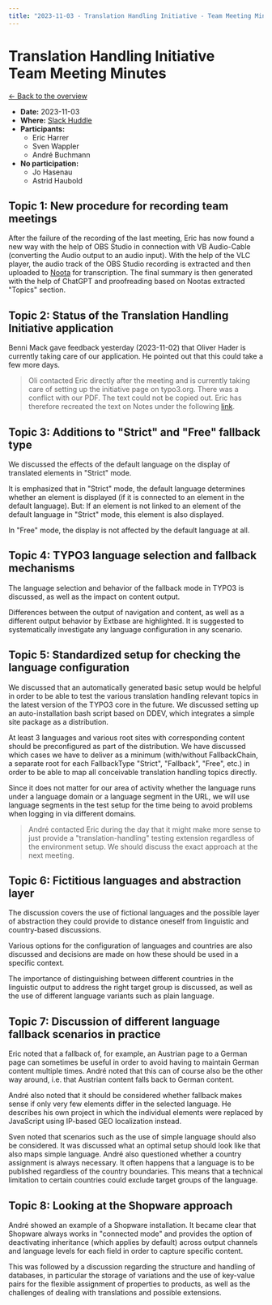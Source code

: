 ```yaml
---
title: "2023-11-03 - Translation Handling Initiative - Team Meeting Minutes"
---
```


# Translation Handling Initiative<br>Team Meeting Minutes

[← Back to the overview](https://notes.typo3.org/s/f3ae8fZSD)

- **Date:** 2023-11-03<br>
- **Where:** [Slack Huddle](https://app.slack.com/huddle/T024TUMLZ/C05D7UF1L8M)
- **Participants:**
  - Eric Harrer
  - Sven Wappler
  - André Buchmann
- **No participation:**
  - Jo Hasenau
  - Astrid Haubold

## Topic 1: New procedure for recording team meetings

After the failure of the recording of the last meeting, Eric has now found a new way with the help of OBS Studio in connection with VB Audio-Cable (converting the Audio output to an audio input). With the help of the VLC player, the audio track of the OBS Studio recording is extracted and then uploaded to [Noota](https://www.noota.io/) for transcription. The final summary is then generated with the help of ChatGPT and proofreading based on Nootas extracted "Topics" section.

## Topic 2: Status of the Translation Handling Initiative application
Benni Mack gave feedback yesterday (2023-11-02) that Oliver Hader is currently taking care of our application. He pointed out that this could take a few more days.

> Oli contacted Eric directly after the meeting and is currently taking care of setting up the initiative page on typo3.org. There was a conflict with our PDF. The text could not be copied out. Eric has therefore recreated the text on Notes under the following [link](https://notes.typo3.org/Ysf4_Vz4RCqnqlXS_z09NA#).

## Topic 3: Additions to "Strict" and "Free" fallback type

We discussed the effects of the default language on the display of translated elements in "Strict" mode.

It is emphasized that in "Strict" mode, the default language determines whether an element is displayed (if it is connected to an element in the default language). But: If an element is not linked to an element of the default language in "Strict" mode, this element is also displayed.

In "Free" mode, the display is not affected by the default language at all.

## Topic 4: TYPO3 language selection and fallback mechanisms

The language selection and behavior of the fallback mode in TYPO3 is discussed, as well as the impact on content output.

Differences between the output of navigation and content, as well as a different output behavior by Extbase are highlighted. It is suggested to systematically investigate any language configuration in any scenario.

## Topic 5: Standardized setup for checking the language configuration

We discussed that an automatically generated basic setup would be helpful in order to be able to test the various translation handling relevant topics in the latest version of the TYPO3 core in the future. We discussed setting up an auto-installation bash script based on DDEV, which integrates a simple site package as a distribution.

At least 3 languages and various root sites with corresponding content should be preconfigured as part of the distribution. We have discussed which cases we have to deliver as a minimum (with/without FallbackChain, a separate root for each FallbackType "Strict", "Fallback", "Free", etc.) in order to be able to map all conceivable translation handling topics directly.

Since it does not matter for our area of activity whether the language runs under a language domain or a language segment in the URL, we will use language segments in the test setup for the time being to avoid problems when logging in via different domains.

> André contacted Eric during the day that it might make more sense to just provide a "translation-handling" testing extension regardless of the environment setup. We should discuss the exact approach at the next meeting.

## Topic 6: Fictitious languages and abstraction layer

The discussion covers the use of fictional languages and the possible layer of abstraction they could provide to distance oneself from linguistic and country-based discussions.

Various options for the configuration of languages and countries are also discussed and decisions are made on how these should be used in a specific context.

The importance of distinguishing between different countries in the linguistic output to address the right target group is discussed, as well as the use of different language variants such as plain language.

## Topic 7: Discussion of different language fallback scenarios in practice

Eric noted that a fallback of, for example, an Austrian page to a German page can sometimes be useful in order to avoid having to maintain German content multiple times. André noted that this can of course also be the other way around, i.e. that Austrian content falls back to German content.

André also noted that it should be considered whether fallback makes sense if only very few elements differ in the selected language. He describes his own project in which the individual elements were replaced by JavaScript using IP-based GEO localization instead.

Sven noted that scenarios such as the use of simple language should also be considered. It was discussed what an optimal setup should look like that also maps simple language. André also questioned whether a country assignment is always necessary. It often happens that a language is to be published regardless of the country boundaries. This means that a technical limitation to certain countries could exclude target groups of the language.

## Topic 8: Looking at the Shopware approach

André showed an example of a Shopware installation. It became clear that Shopware always works in "connected mode" and provides the option of deactivating inheritance (which applies by default) across output channels and language levels for each field in order to capture specific content.

This was followed by a discussion regarding the structure and handling of databases, in particular the storage of variations and the use of key-value pairs for the flexible assignment of properties to products, as well as the challenges of dealing with translations and possible extensions.
